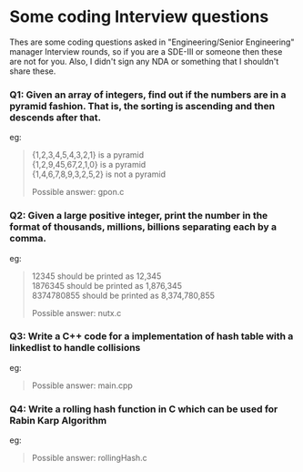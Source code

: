 # Some coding Interview questions
Thes are some coding questions asked in "Engineering/Senior Engineering" manager Interview rounds, so if you are a SDE-III or someone then these are not for you. Also, I didn't sign any NDA or something that I shouldn't share these.

### Q1: Given an array of integers, find out if the numbers are in a pyramid fashion. That is, the sorting is ascending and then descends after that.

eg: <br>
> {1,2,3,4,5,4,3,2,1} is a pyramid<br>
> {1,2,9,45,67,2,1,0} is a pyramid<br>
> {1,4,6,7,8,9,3,2,5,2} is not a pyramid<br>
>
> Possible answer: gpon.c

### Q2: Given a large positive integer, print the number in the format of thousands, millions, billions separating each by a comma.

eg: <br>

> 12345 should be printed as 12,345<br>
> 1876345 should be printed as 1,876,345<br>
> 8374780855 should be printed as 8,374,780,855<br>
>
> Possible answer: nutx.c

### Q3: Write a C++ code for a implementation of hash table with a linkedlist to handle collisions

eg: <br>

> Possible answer: main.cpp

### Q4: Write a rolling hash function in C which can be used for Rabin Karp Algorithm

eg: <br>

> Possible answer: rollingHash.c

